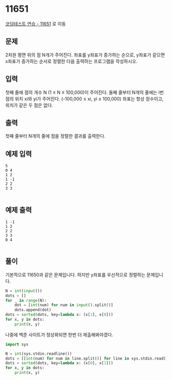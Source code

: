# 11651

[코딩테스트 연습 - 11651][1] 로 이동

## 문제

2차원 평면 위의 점 N개가 주어진다. 좌표를 y좌표가 증가하는 순으로, y좌표가 같으면 x좌표가 증가하는 순서로 정렬한 다음 출력하는 프로그램을 작성하시오.

## 입력

첫째 줄에 점의 개수 N (1 ≤ N ≤ 100,000)이 주어진다. 둘째 줄부터 N개의 줄에는 i번점의 위치 xi와 yi가 주어진다. (-100,000 ≤ xi, yi ≤ 100,000) 좌표는 항상 정수이고, 위치가 같은 두 점은 없다.

## 출력

첫째 줄부터 N개의 줄에 점을 정렬한 결과를 출력한다.

## 예제 입력

```
5
0 4
1 2
1 -1
2 2
3 3


```

## 예제 출력

```
1 -1
1 2
2 2
3 3
0 4


```

## 풀이

기본적으로 11650과 같은 문제입니다.
하지만 y좌표를 우선적으로 정렬하는 문제입니다.

```python
N = int(input())
dots = []
for _ in range(N):
    dot = [int(num) for num in input().split()]
    dots.append(dot)
dots = sorted(dots, key=lambda x: (x[1], x[0]))
for x, y in dots:
    print(x, y)

```

나중에 백준 사이트가 정상화되면 한번 더 제출해봐야겠다.

```python
import sys

N = int(sys.stdin.readline())
dots = [[int(num) for num in line.split()] for line in sys.stdin.read().split("\n")]
dots = sorted(dots, key=lambda x: (x[0], x[1]))
for x, y in dots:
    print(x, y)

```

[1]: https://www.acmicpc.net/problem/11651
